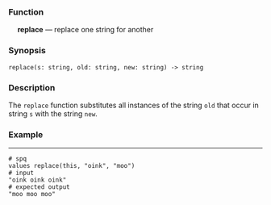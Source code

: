 ### Function

&emsp; **replace** &mdash; replace one string for another

### Synopsis

```
replace(s: string, old: string, new: string) -> string
```

### Description

The `replace` function substitutes all instances of the string `old`
that occur in string `s` with the string `new`.

### Example

---

```mdtest-spq
# spq
values replace(this, "oink", "moo")
# input
"oink oink oink"
# expected output
"moo moo moo"
```
